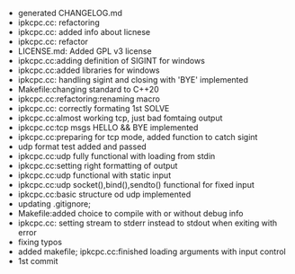 - generated CHANGELOG.md
- ipkcpc.cc: refactoring
- ipkcpc.cc: added info about licnese
- ipkcpc.cc: refactor
- LICENSE.md: Added GPL v3 license
- ipkcpc.cc:adding definition of SIGINT for windows
- ipkcpc.cc:added libraries for windows
- ipkcpc.cc: handling sigint and closing with 'BYE' implemented
- Makefile:changing standard to C++20
- ipkcpc.cc:refactoring:renaming macro
- ipkcpc.cc: correctly formating 1st SOLVE
- ipkcpc.cc:almost working tcp, just bad fomtaing output
- ipkcpc.cc:tcp msgs HELLO && BYE implemented
- ipkcpc.cc:preparing for tcp mode, added function to catch sigint
- udp format test added and passed
- ipkcpc.cc:udp fully functional with loading from stdin
- ipkcpc.cc:setting right formatting of output
- ipkcpc.cc:udp functional with static input
- ipkcpc.cc:udp socket(),bind(),sendto() functional for fixed input
- ipkcpc.cc:basic structure od udp implemented
- updating .gitignore;
- Makefile:added choice to compile with or without debug info
- ipkcpc.cc: setting stream to stderr instead to stdout when exiting with error
- fixing typos
- added makefile; ipkcpc.cc:finished loading arguments with input control
- 1st commit
